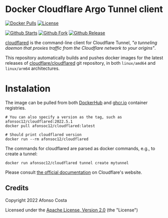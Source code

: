 # Docker Cloudflare Argo Tunnel client

[![Docker Pulls](https://img.shields.io/docker/pulls/afonsoc12/cloudflared?logo=docker)](https://hub.docker.com/repository/docker/afonsoc12/cloudflared) 
[![License](https://img.shields.io/badge/License-Apache%202.0-blue.svg)](https://opensource.org/licenses/Apache-2.0)

[![Github Starts](https://img.shields.io/github/stars/afonsoc12/docker-cloudflared?logo=github)](https://github.com/afonsoc12/docker-cloudflared)
[![Github Fork](https://img.shields.io/github/forks/afonsoc12/docker-cloudflared?logo=github)](https://github.com/afonsoc12/docker-cloudflared)
[![Github Release](https://img.shields.io/github/v/release/afonsoc12/docker-cloudflared?logo=github)](https://github.com/afonsoc12/docker-cloudflared/releases)

[cloudflared](https://github.com/cloudflare/cloudflared) is the command-line client for Cloudflare Tunnel, *"a tunneling daemon that proxies traffic from the Cloudflare network to your origins"*. 

This repository automatically builds and pushes docker images for the latest releases of [cloudflare/cloudflared](https://github.com/cloudflare/cloudflared) git repository, in both `linux/amd64` and `linux/arm64` architectures.

# Instalation

The image can be pulled from both [DockerHub](https://hub.docker.com/r/afonsoc12/cloudflared) and [ghcr.io](https://github.com/afonsoc12/docker-cloudflared/pkgs/container/cloudflared) container registries.

```shell
# You can also specify a version as the tag, such as afonsoc12/cloudflared:2022.5.1
docker pull afonsoc12/cloudflared:latest

# Should print cloudflared version
docker run --rm afonsoc12/cloudflared

```

The commands for cloudflared are parsed as docker commands, e.g., to create a tunnel:

```shell
docker run afonsoc12/cloudflared tunnel create mytunnel
```
Please consult [the official documentation](https://developers.cloudflare.com/cloudflare-one/connections/connect-apps/create-tunnel) on Cloudflare's website.


## Credits

Copyright 2022 Afonso Costa

Licensed under the [Apache License, Version 2.0](https://github.com/afonsoc12/docker-cloudflared/blob/master/LICENSE) (the "License")
